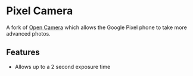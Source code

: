 # Pixel Camera
A fork of [Open Camera](https://sourceforge.net/p/opencamera/code/ci/master/tree/) which allows the Google Pixel phone to take more advanced photos. 

## Features
* Allows up to a 2 second exposure time
